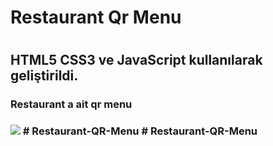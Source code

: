 <h1>Restaurant Qr Menu<h1>

<h2>HTML5 CSS3 ve JavaScript kullanılarak geliştirildi.</h2>

<h3>Restaurant a ait qr menu <h3>

<img src="qrmenu.gif"/>
# Restaurant-QR-Menu
# Restaurant-QR-Menu
